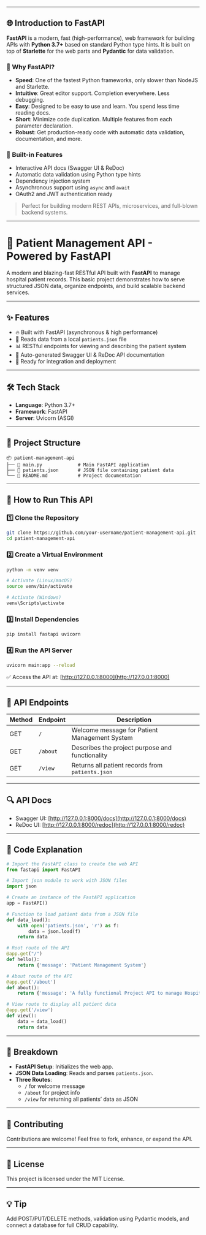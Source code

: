
---

## 🌐 Introduction to FastAPI

**FastAPI** is a modern, fast (high-performance), web framework for building APIs with **Python 3.7+** based on standard Python type hints. It is built on top of **Starlette** for the web parts and **Pydantic** for data validation.

### 🚀 Why FastAPI?

- **Speed**: One of the fastest Python frameworks, only slower than NodeJS and Starlette.
- **Intuitive**: Great editor support. Completion everywhere. Less debugging.
- **Easy**: Designed to be easy to use and learn. You spend less time reading docs.
- **Short**: Minimize code duplication. Multiple features from each parameter declaration.
- **Robust**: Get production-ready code with automatic data validation, documentation, and more.

### 🔧 Built-in Features

- Interactive API docs (Swagger UI & ReDoc)
- Automatic data validation using Python type hints
- Dependency injection system
- Asynchronous support using `async` and `await`
- OAuth2 and JWT authentication ready

> Perfect for building modern REST APIs, microservices, and full-blown backend systems.

---


# 🏥 Patient Management API - Powered by FastAPI

A modern and blazing-fast RESTful API built with **FastAPI** to manage hospital patient records. This basic project demonstrates how to serve structured JSON data, organize endpoints, and build scalable backend services.

---

## ✨ Features

- 🔥 Built with FastAPI (asynchronous & high performance)
- 📁 Reads data from a local `patients.json` file
- 📊 RESTful endpoints for viewing and describing the patient system
- 📄 Auto-generated Swagger UI & ReDoc API documentation
- 🚀 Ready for integration and deployment

---

## 🛠️ Tech Stack

- **Language**: Python 3.7+
- **Framework**: FastAPI
- **Server**: Uvicorn (ASGI)

---

## 📁 Project Structure

```
📦 patient-management-api
├── 📄 main.py             # Main FastAPI application
├── 📄 patients.json       # JSON file containing patient data
└── 📄 README.md           # Project documentation
```

---

## 🚀 How to Run This API

### 1️⃣ Clone the Repository
```bash
git clone https://github.com/your-username/patient-management-api.git
cd patient-management-api
```

### 2️⃣ Create a Virtual Environment
```bash
python -m venv venv

# Activate (Linux/macOS)
source venv/bin/activate

# Activate (Windows)
venv\Scripts\activate
```

### 3️⃣ Install Dependencies
```bash
pip install fastapi uvicorn
```

### 4️⃣ Run the API Server
```bash
uvicorn main:app --reload
```

✅ Access the API at: [http://127.0.0.1:8000](http://127.0.0.1:8000)

---

## 📌 API Endpoints

| Method | Endpoint | Description |
|--------|----------|-------------|
| GET    | `/`      | Welcome message for Patient Management System |
| GET    | `/about` | Describes the project purpose and functionality |
| GET    | `/view`  | Returns all patient records from `patients.json` |

---

## 🔍 API Docs

- Swagger UI: [http://127.0.0.1:8000/docs](http://127.0.0.1:8000/docs)
- ReDoc UI: [http://127.0.0.1:8000/redoc](http://127.0.0.1:8000/redoc)

---

## 🧠 Code Explanation

```python
# Import the FastAPI class to create the web API
from fastapi import FastAPI

# Import json module to work with JSON files
import json

# Create an instance of the FastAPI application
app = FastAPI()

# Function to load patient data from a JSON file
def data_load():
    with open('patients.json', 'r') as f:
        data = json.load(f)
    return data

# Root route of the API
@app.get("/")
def hello():
    return {'message': 'Patient Management System'}

# About route of the API
@app.get('/about')
def about():
    return {'message': 'A fully functional Project API to manage Hospital Patient Records'}

# View route to display all patient data
@app.get('/view')
def view():
    data = data_load()
    return data
```

---

## 🧾 Breakdown

- **FastAPI Setup**: Initializes the web app.
- **JSON Data Loading**: Reads and parses `patients.json`.
- **Three Routes**:
  - `/` for welcome message
  - `/about` for project info
  - `/view` for returning all patients’ data as JSON

---

## 🙌 Contributing

Contributions are welcome! Feel free to fork, enhance, or expand the API.

---

## 📄 License

This project is licensed under the MIT License.

---

## 💡 Tip

Add POST/PUT/DELETE methods, validation using Pydantic models, and connect a database for full CRUD capability.
